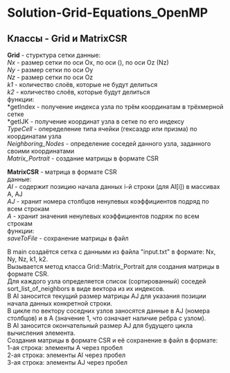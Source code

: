# Solution-Grid-Equations_OpenMP

## Классы - Grid и MatrixCSR
**Grid** - стурктура сетки
	данные:  
		*Nx* - размер сетки по оси Ox, по оси  (), по оси Oz (Nz)  		
		*Ny* - размер сетки по оси Oy  		
		*Nz* - размер сетки по оси Oz  		
		*k1* - количество слоёв, которые не будут делиться  		
		*k2* - количество слоёв, которые будут делиться  		
	функции:  
		*getIndex - получение индекса узла по трём координатам в трёхмерной сетке  	
		*getIJK - получение координат узла в сетке по его индексу  		
		*TypeCell* - опеределение типа ячейки (гексаэдр или призма) по координатам узла  		
		*Neighboring_Nodes* - определение соседей данного узла, заданного своими координатами  		
		*Matrix_Portrait* - создание матрицы в формате CSR  

**MatrixCSR** - матрица в формате CSR  
	данные:  
		*AI* - содержит позицию начала данных i-й строки (для AI[i]) в массивах A, AJ  
		*AJ* - хранит номера столбцов ненулевых коэффициентов подряд по всем строкам  
		*A* - хранит значения ненулевых коэффициентов подряж по всем строкам  
	функции:  
		*saveToFile* - сохранение матрицы в файл  


В main создаётся сетка с данными из файла "input.txt" в формате: Nx, Ny, Nz, k1, k2.  
Вызывается метод класса Grid::Matrix_Portrait для создания матрицы в формате CSR.   
	Для каждого узла определяется список (сортированный) соседей sort_list_of_neighbors в виде вектора из их индексов.  
	В AI заносится текущий размер матрицы AJ для указания позиции начала данных конкретной строки.  
	В цикле по вектору соседних узлов заносятся данные в AJ (номера столбцов) и в A (значение 1, что означает наличие ребра с узлом).  
	В AI заносится окончательный размер AJ для будущего цикла вычисления элемента.  
	Создания матрицы в формате CSR и её сохранение в файл в формате:  
		1-ая строка: элементы A через пробел  
		2-ая строка: элементы AI через пробел  
		3-ая строка: элементы AJ через пробел  
